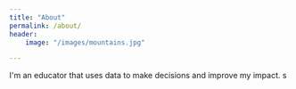 ```yaml
---
title: "About"
permalink: /about/
header:
    image: "/images/mountains.jpg"

---
```


I'm an educator that uses data to make decisions and improve my impact. s